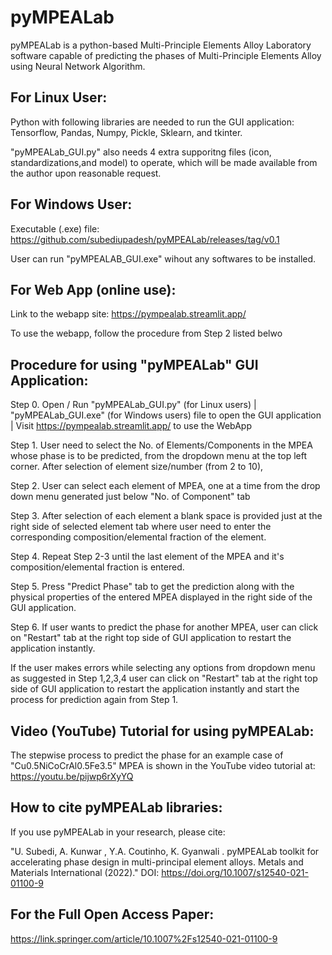 # pyMPEALab

pyMPEALab is a python-based Multi-Principle Elements Alloy Laboratory software capable of predicting the phases of Multi-Principle Elements Alloy using Neural Network Algorithm.


## For Linux User:
Python with following libraries are needed to run the GUI application: Tensorflow, Pandas, Numpy, Pickle, Sklearn, and tkinter. 

"pyMPEALab_GUI.py" also needs 4 extra supporitng files (icon, standardizations,and model) to operate, which will be made available from the author upon reasonable request. 


## For Windows User:
Executable (.exe) file: https://github.com/subediupadesh/pyMPEALab/releases/tag/v0.1

User can run "pyMPEALAB_GUI.exe" wihout any softwares to be installed.

## For Web App (online use):
Link to the webapp site: https://pympealab.streamlit.app/ 

To use the webapp, follow the procedure from Step 2 listed belwo

## Procedure for using "pyMPEALab" GUI Application:

Step 0. Open / Run "pyMPEALab_GUI.py" (for Linux users) | "pyMPEALab_GUI.exe" (for Windows users) file to open the GUI application | Visit https://pympealab.streamlit.app/ to use the WebApp

Step 1. User need to select the No. of Elements/Components in the MPEA whose phase is to be predicted, from the dropdown menu at the top left corner.
		    After selection of element size/number (from 2 to 10),
		    
Step 2. User can select each element of MPEA, one at a time from the drop down menu generated just below "No. of Component" tab

Step 3. After selection of each element a blank space is provided just at the right side of selected element tab where user need to enter the corresponding composition/elemental           fraction of the element.

Step 4. Repeat Step 2-3 until the last element of the MPEA and it's composition/elemental fraction is entered.

Step 5. Press "Predict Phase" tab to get the prediction along with the physical properties of the entered MPEA displayed in the right side of the GUI application.

Step 6. If user wants to predict the phase for another MPEA, user can click on "Restart" tab at the right top side of GUI application to restart the application instantly.


If the user makes errors while selecting any options from dropdown menu as suggested in Step 1,2,3,4 user can click on "Restart" tab at the right top side of GUI application to restart the application instantly and start the process for prediction again from Step 1.



## Video (YouTube) Tutorial for using pyMPEALab:
The stepwise process to predict the phase for an example case of "Cu0.5NiCoCrAl0.5Fe3.5" MPEA is shown in the YouTube video tutorial at: https://youtu.be/pijwp6rXyYQ



## How to cite pyMPEALab libraries:
If you use pyMPEALab in your research, please cite:

"U. Subedi, A. Kunwar , Y.A. Coutinho, K. Gyanwali . pyMPEALab toolkit for accelerating phase design in multi-principal element alloys. Metals  and Materials International (2022)." DOI: https://doi.org/10.1007/s12540-021-01100-9

## For the Full Open Access Paper:
https://link.springer.com/article/10.1007%2Fs12540-021-01100-9
